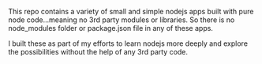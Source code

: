 This repo contains a variety of small and simple nodejs apps built with pure node code...meaning no 3rd party modules or libraries.  So there is no node_modules folder or package.json file in any of these apps.

I built these as part of my efforts to learn nodejs more deeply and explore the possibilities without the help of any 3rd party code.